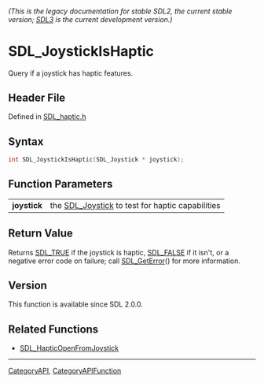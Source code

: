###### (This is the legacy documentation for stable SDL2, the current stable version; [SDL3](https://wiki.libsdl.org/SDL3/) is the current development version.)
# SDL_JoystickIsHaptic

Query if a joystick has haptic features.

## Header File

Defined in [SDL_haptic.h](https://github.com/libsdl-org/SDL/blob/SDL2/include/SDL_haptic.h)

## Syntax

```c
int SDL_JoystickIsHaptic(SDL_Joystick * joystick);

```

## Function Parameters

|                  |                                                                  |
| ---------------- | ---------------------------------------------------------------- |
| **joystick**     | the [SDL_Joystick](SDL_Joystick) to test for haptic capabilities |

## Return Value

Returns [SDL_TRUE](SDL_TRUE) if the joystick is haptic,
[SDL_FALSE](SDL_FALSE) if it isn't, or a negative error code on failure;
call [SDL_GetError](SDL_GetError)() for more information.

## Version

This function is available since SDL 2.0.0.

## Related Functions

* [SDL_HapticOpenFromJoystick](SDL_HapticOpenFromJoystick)

----
[CategoryAPI](CategoryAPI), [CategoryAPIFunction](CategoryAPIFunction)


